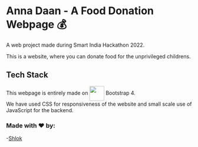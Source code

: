 # Anna Daan - A Food Donation Webpage 💰
A web project made during Smart India Hackathon 2022.

This is a website, where you can donate food for the unprivileged childrens.

## Tech Stack
This webpage is entirely made on <img src = "https://getbootstrap.com/docs/5.2/assets/brand/bootstrap-logo-shadow.png" width="40" align = "center"/> Bootstrap 4.<br>
We have used CSS for responsiveness of the website and small scale use of JavaScript for the backend.

### Made with ❤️ by:
-[Shlok](https://github.com/shlok-2003) <br>
